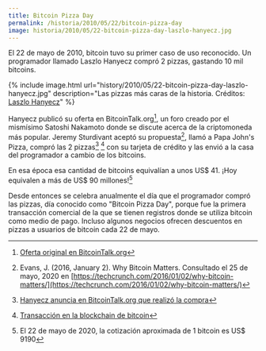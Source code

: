 ```yaml
---
title: Bitcoin Pizza Day
permalink: /historia/2010/05/22/bitcoin-pizza-day
image: historia/2010/05/22-bitcoin-pizza-day-laszlo-hanyecz.jpg
---
```


El 22 de mayo de 2010, bitcoin tuvo su primer caso de uso reconocido. Un programador llamado Laszlo Hanyecz compró 2 pizzas, gastando 10 mil bitcoins.

{% include image.html url="history/2010/05/22-bitcoin-pizza-day-laszlo-hanyecz.jpg" description="Las pizzas más caras de la historia. Créditos: <a href='http://heliacal.net/~solar/bitcoin/pizza/'>Laszlo Hanyecz</a>" %}

Hanyecz publicó su oferta en BitcoinTalk.org[^1], un foro creado por el mismísimo Satoshi Nakamoto donde se discute acerca de la criptomoneda más popular. Jeremy Sturdivant aceptó su propuesta[^2], llamó a Papa John's Pizza, compró las 2 pizzas[^3] [^4] con su tarjeta de crédito y las envió a la casa del programador a cambio de los bitcoins.

En esa época esa cantidad de bitcoins equivalían a unos US$ 41. ¡Hoy equivalen a más de US$ 90 millones![^5]

Desde entonces se celebra anualmente el día que el programador compró las pizzas, día conocido como "Bitcoin Pizza Day", porque fue la primera transacción comercial de la que se tienen registros donde se utiliza bitcoin como medio de pago. Incluso algunos negocios ofrecen descuentos en pizzas a usuarios de bitcoin cada 22 de mayo.

[^1]: [Oferta original en BitcoinTalk.org](https://bitcointalk.org/index.php?topic=137.0)
[^2]: Evans, J. (2016, January 2). Why Bitcoin Matters. Consultado el 25 de mayo, 2020 en [https://techcrunch.com/2016/01/02/why-bitcoin-matters/](https://techcrunch.com/2016/01/02/why-bitcoin-matters/)
[^3]: [Hanyecz anuncia en BitcoinTalk.org que realizó la compra](https://bitcointalk.org/index.php?topic=137.msg1195#msg1195)
[^4]: [Transacción en la blockchain de bitcoin](https://www.blockchain.com/btc/tx/a1075db55d416d3ca199f55b6084e2115b9345e16c5cf302fc80e9d5fbf5d48d)
[^5]: El 22 de mayo de 2020, la cotización aproximada de 1 bitcoin es US$ 9190
